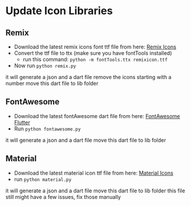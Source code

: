 # Update Icon Libraries

## Remix

- Download the latest remix icons font ttf file from here: [Remix Icons](https://github.com/Remix-Design/RemixIcon/tree/master/fonts)
- Convert the ttf file to ttx (make sure you have fontTools installed)
  - run this command: `python -m fontTools.ttx remixicon.ttf`
- Now run `python remix.py`

it will generate a json and a dart file
remove the icons starting with a number
move this dart file to lib folder

## FontAwesome

- Download the latest fontAwesome dart file from here: [FontAwesome Flutter](https://github.com/fluttercommunity/font_awesome_flutter/blob/master/lib/font_awesome_flutter.dart)
- Run `python fontawesome.py`

it will generate a json and a dart file
move this dart file to lib folder

## Material

- Download the latest material icon ttf file from here: [Material Icons](https://github.com/google/material-design-icons/tree/master/font)
- run `python material.py`

it will generate a json and a dart file
move this dart file to lib folder
this file still might have a few issues, fix those manually
